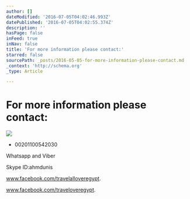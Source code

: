 ```yaml
---
author: []
dateModified: '2016-07-05T04:02:46.993Z'
datePublished: '2016-07-05T04:02:55.374Z'
description: ''
hasPage: false
inFeed: true
inNav: false
title: 'For more information please contact:'
starred: false
sourcePath: _posts/2016-05-05-for-more-information-please-contact.md
_context: 'http://schema.org'
_type: Article

---
```

# For more information please contact:
![](https://the-grid-user-content.s3-us-west-2.amazonaws.com/f77a390b-7c79-407d-8090-f5c972b4cd78.jpg)

* 00201100542030

Whatsapp and Viber

Skype ID:ahmdunis

www.facebook.com/travelalloveregypt.

www.facebook.com/traveloveregypt.